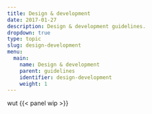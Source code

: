 ```yaml
---
title: Design & development
date: 2017-01-27
description: Design & development guidelines.
dropdown: true
type: topic
slug: design-development
menu:
  main:
    name: Design & development
    parent: guidelines
    identifier: design-development
    weight: 1
---
```


wut
{{< panel wip >}}

